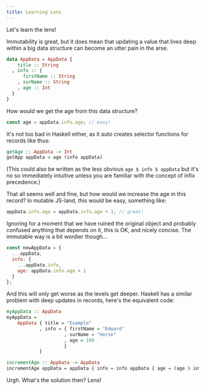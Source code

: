 ```yaml
---
title: Learning Lens
---
```


Let's learn the lens!

Immutability is great, but it does mean that updating a value that lives deep within a big data structure can become an utter pain in the arse.

```haskell
data AppData = AppData {
    title :: String
  , info :: {
      firstName :: String
    , surName :: String
    , age :: Int
  }
}
```

How would we get the age from this data structure?

```javascript
const age = appData.info.age; // easy!
```

It's not too bad in Haskell either, as it auto creates selector functions for records like thus:

```haskell
getAge :: AppData -> Int
getApp appData = age (info appData)
```

(This could also be written as the less obvious `age $ info $ appData` but it's no so immediately intuitive unless you are familiar with the concept of infix precedence.)

That all seems well and fine, but how would we increase the age in this record? In mutable JS-land, this would be easy, something like:

```javascript
appData.info.age = appData.info.age + 1; // great!
```

Ignoring for a moment that we have ruined the original object and probably confused anything that depends on it, this is OK, and nicely concise. The immutable way is a bit wordier though...

```javascript
const newAppData = {
  ...appData,
  info: {
    ...appData.info,
    age: appData.info.age + 1
  }
};
```

And this will only get worse as the levels get deeper. Haskell has a similar problem with deep updates in records, here's the equivalent code:

```haskell
myAppData :: AppData
myAppData =
    AppData { title = "Example"
            , info = { firstName = "Edward"
                     , surName = "Horse"
                     , age = 100
                     }
            }

incrementAge :: AppData -> AppData
incrementAge appData = appData { info = info appData { age = (age $ info $ appData) + 1 } }
```

Urgh. What's the solution then? Lens!
